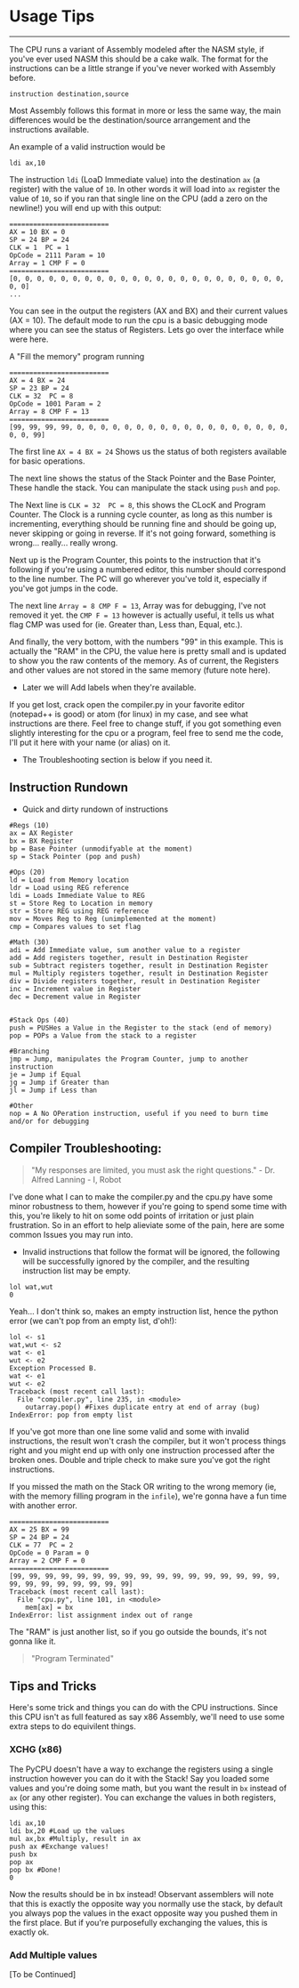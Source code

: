 # Usage Tips
---------

The CPU runs a variant of Assembly modeled after the NASM style, if you've ever used NASM this should be a cake walk.
The format for the instructions can be a little strange if you've never worked with Assembly before.

```
instruction destination,source
```

Most Assembly follows this format in more or less the same way, the main differences would be the destination/source arrangement
and the instructions available.

An example of a valid instruction would be

```
ldi ax,10
```
The instruction ```ldi``` (LoaD Immediate value) into the destination ```ax``` (a register) with the value of ```10```. In other words it will load into ```ax``` register the value of ```10```, so if you ran that single line on the CPU (add a zero on the newline!) you will end up with this output:

```
=========================
AX = 10 BX = 0
SP = 24 BP = 24
CLK = 1  PC = 1
OpCode = 2111 Param = 10
Array = 1 CMP F = 0
=========================
[0, 0, 0, 0, 0, 0, 0, 0, 0, 0, 0, 0, 0, 0, 0, 0, 0, 0, 0, 0, 0, 0, 0, 0, 0]
...
```

You can see in the output the registers (AX and BX) and their current values (AX = 10). The default mode to run the cpu is a basic
debugging mode where you can see the status of Registers. Lets go over the interface while were here.

A "Fill the memory" program running

```
=========================
AX = 4 BX = 24
SP = 23 BP = 24
CLK = 32  PC = 8
OpCode = 1001 Param = 2
Array = 8 CMP F = 13
=========================
[99, 99, 99, 99, 0, 0, 0, 0, 0, 0, 0, 0, 0, 0, 0, 0, 0, 0, 0, 0, 0, 0, 0, 0, 99]
```

The first line ```AX = 4 BX = 24``` Shows us the status of both registers available for basic operations. 

The next line shows the status of the Stack Pointer and the Base Pointer, These handle the stack. You can manipulate the stack 
using ```push``` and ```pop```.

The Next line is ```CLK = 32  PC = 8```, this shows the CLocK and Program Counter. The Clock is a running cycle counter, as long 
as this number is incrementing, everything should be running fine and should be going up, never skipping or going in reverse. If
it's not going forward, something is wrong... really... really wrong. 

Next up is the Program Counter, this points to the instruction that it's following if you're using a numbered editor, this number
should correspond to the line number. The PC will go wherever you've told it, especially if you've got jumps in the code.

The next line ```Array = 8 CMP F = 13```, Array was for debugging, I've not removed it yet. the ```CMP F = 13``` however is 
actually useful, it tells us what flag CMP was used for (ie. Greater than, Less than, Equal, etc.).

And finally, the very bottom, with the numbers "99" in this example. This is actually the "RAM" in the CPU, the value here is pretty small and is updated to show you the raw contents of the memory. As of current, the Registers and other values are not stored in the same memory (future note here). 

- Later we will Add labels when they're available.

If you get lost, crack open the compiler.py in your favorite editor (notepad++ is good) or atom (for linux) in my case, and see what instructions are there. Feel free to change stuff, if you got something even slightly interesting for the cpu or a program, feel free to send me the code, I'll put it here with your name (or alias) on it.

- The Troubleshooting section is below if you need it.

## Instruction Rundown
- Quick and dirty rundown of instructions

```
#Regs (10)
ax = AX Register
bx = BX Register
bp = Base Pointer (unmodifyable at the moment)
sp = Stack Pointer (pop and push)

#Ops (20)
ld = Load from Memory location
ldr = Load using REG reference
ldi = Loads Immediate Value to REG
st = Store Reg to Location in memory
str = Store REG using REG reference
mov = Moves Reg to Reg (unimplemented at the moment)
cmp = Compares values to set flag

#Math (30)
adi = Add Immediate value, sum another value to a register
add = Add registers together, result in Destination Register
sub = Subtract registers together, result in Destination Register
mul = Multiply registers together, result in Destination Register
div = Divide registers together, result in Destination Register
inc = Increment value in Register
dec = Decrement value in Register


#Stack Ops (40)
push = PUSHes a Value in the Register to the stack (end of memory)
pop = POPs a Value from the stack to a register

#Branching
jmp = Jump, manipulates the Program Counter, jump to another instruction
je = Jump if Equal
jg = Jump if Greater than
jl = Jump if Less than

#Other
nop = A No OPeration instruction, useful if you need to burn time and/or for debugging
```


## Compiler Troubleshooting:

> "My responses are limited, you must ask the right questions." - Dr. Alfred Lanning - I, Robot

I've done what I can to make the compiler.py and the cpu.py have some minor robustness to them, however if you're going to spend some time with this, you're likely to hit on some odd points of irritation or just plain frustration. So in an effort to help alieviate some of the pain, here are some common Issues you may run into.

- Invalid instructions that follow the format will be ignored, the following will be successfully ignored by the compiler, and the resulting instruction list may be empty.

```
lol wat,wut
0
```

Yeah... I don't think so, makes an empty instruction list, hence the python error (we can't pop from an empty list, d'oh!):

```
lol <- s1
wat,wut <- s2
wat <- e1
wut <- e2
Exception Processed B.
wat <- e1
wut <- e2
Traceback (most recent call last):
  File "compiler.py", line 235, in <module>
    outarray.pop() #Fixes duplicate entry at end of array (bug)
IndexError: pop from empty list
```
If you've got more than one line some valid and some with invalid instructions, the result won't crash the compiler, but it won't process things right and you might end up with only one instruction processed after the broken ones. Double and triple check to make sure you've got the right instructions.

If you missed the math on the Stack OR writing to the wrong memory (ie, with the memory filling program in the ```infile```), we're gonna have a fun time with another error.

```
=========================
AX = 25 BX = 99
SP = 24 BP = 24
CLK = 77  PC = 2
OpCode = 0 Param = 0
Array = 2 CMP F = 0
=========================
[99, 99, 99, 99, 99, 99, 99, 99, 99, 99, 99, 99, 99, 99, 99, 99, 99, 99, 99, 99, 99, 99, 99, 99, 99]
Traceback (most recent call last):
  File "cpu.py", line 101, in <module>
    mem[ax] = bx
IndexError: list assignment index out of range
```

The "RAM" is just another list, so if you go outside the bounds, it's not gonna like it. 

> "Program Terminated"

## Tips and Tricks

Here's some trick and things you can do with the CPU instructions. Since this CPU isn't as full featured as say x86 Assembly, we'll need to use some extra steps to do equivilent things.

### XCHG (x86)
The PyCPU doesn't have a way to exchange the registers using a single instruction however you can do it with the Stack! Say you loaded some values and you're doing some math, but you want the result in ```bx``` instead of ```ax``` (or any other register). You can exchange the values in both registers, using this:

```
ldi ax,10
ldi bx,20 #Load up the values
mul ax,bx #Multiply, result in ax
push ax #Exchange values!
push bx
pop ax
pop bx #Done!
0
```

Now the results should be in bx instead! Observant assemblers will note that this is exactly the opposite way you normally use the stack, by default you always pop the values in the exact opposite way you pushed them in the first place. But if you're purposefully exchanging the values, this is exactly ok.

### Add Multiple values






[To be Continued]




